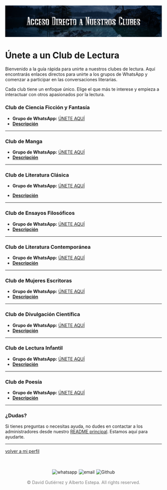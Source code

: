 ![Acceso_Clubes](../imagenes/Cabeceras/Clubes_Cabecera02.png)

# **Únete a un Club de Lectura**

Bienvenido a la guía rápida para unirte a nuestros clubes de lectura. Aquí encontrarás enlaces directos para unirte a los grupos de WhatsApp y comenzar a participar en las conversaciones literarias.  

Cada club tiene un enfoque único. Elige el que más te interese y empieza a interactuar con otros apasionados por la lectura.





### **Club de Ciencia Ficción y Fantasía**
- **Grupo de WhatsApp:** [ÚNETE AQUÍ](https://chat.whatsapp.com/LCPSNb9qpbU6BA7hM1OGof)
- **[Descripción](README.md#club-de-ciencia-ficción-y-fantasía)** 

---

### **Club de Manga**
- **Grupo de WhatsApp:** [ÚNETE AQUÍ](https://chat.whatsapp.com/JOM3QTtvIR7GE1xzbhzv9I)
- **[Descripción](README.md#club-de-manga)** 

---

### **Club de Literatura Clásica**
- **Grupo de WhatsApp:** <a href="https://chat.whatsapp.com/Kf5rJgkYNpQKjws6oHuRMd" target="_blank">ÚNETE AQUÍ</a>
  
- **[Descripción](README.md#club-de-literatura-clásica)** 

---

### **Club de Ensayos Filosóficos**
- **Grupo de WhatsApp:** [ÚNETE AQUÍ](https://chat.whatsapp.com/FDBlvskTFbpLKAKItF5uTF)
- **[Descripción](README.md#club-de-ensayos-filosóficos)** 

---

### **Club de Literatura Contemporánea**
- **Grupo de WhatsApp:** [ÚNETE AQUÍ](https://chat.whatsapp.com/Bdyu4jE0SUf8vRiBOJ7UrH)
- **[Descripción](README.md#club-de-literatura-contemporánea)** 
---

### **Club de Mujeres Escritoras**
- **Grupo de WhatsApp:** [ÚNETE AQUÍ](https://chat.whatsapp.com/GMTMoha5Zb31fN1RvIRtNv)
- **[Descripción](README.md#club-de-mujeres-escritoras)** 

---

### **Club de Divulgación Científica**
- **Grupo de WhatsApp:** [ÚNETE AQUÍ](https://chat.whatsapp.com/K5W9LRyrls5DZ6qTwv91Ti)
- **[Descripción](README.md#club-de-divulgación-científica)** 

---

### **Club de Lectura Infantil**
- **Grupo de WhatsApp:** [ÚNETE AQUÍ](https://chat.whatsapp.com/EiVKyYBT5oIJo8QgHZ3LkG)
- **[Descripción](README.md#club-de-lectura-infantil)** 

---

### **Club de Poesía**
- **Grupo de WhatsApp:** [ÚNETE AQUÍ](https://chat.whatsapp.com/FMYHbahYxFa2CqOOXTcdH4)
- **[Descripción](README.md#club-de-poesía)** 

---

### **¿Dudas?**
Si tienes preguntas o necesitas ayuda, no dudes en contactar a los administradores desde nuestro [README principal](../README.md#contáctanos). Estamos aquí para ayudarte.

---

[volver a mi perfil](../mi_perfil.md)

<div style="display: flex; justify-content: space-between; align-items: center; margin-left: 30%;margin-right: 30%;margin-top: 50px">
  <img src="../imagenes/whatsapplogo.png" alt="whatsapp">
  <img src="../imagenes/emaillogopng.png" alt="email" >
  <img src="../imagenes/githublogopng.png" alt="Github">
</div>

<p style="text-align: center;color:grey; margin-top: 3%"> 
&copy David Gutiérrez y Alberto Estepa. All rights reserved.
</p>